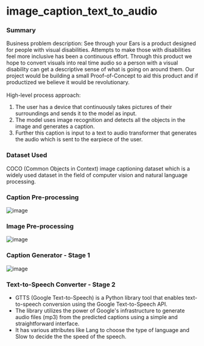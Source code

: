 # image_caption_text_to_audio

### Summary
Business problem description: See through your Ears is a product designed for people with
visual disabilities. Attempts to make those with disabilities feel more inclusive has been a
continuous effort. Through this product we hope to convert visuals into real time audio so a
person with a visual disability can get a descriptive sense of what is going on around them.
Our project would be building a small Proof-of-Concept to aid this product and if
productized we believe it would be revolutionary.
</br></br>
High-level process approach:
1. The user has a device that continuously takes pictures of their surroundings and sends it
to the model as input.
2. The model uses image recognition and detects all the objects in the image and
generates a caption.
3. Further this caption is input to a text to audio transformer that generates the audio
which is sent to the earpiece of the user.

### Dataset Used
COCO (Common Objects in Context) image captioning dataset which is a widely used dataset in the field of computer vision and natural language processing.

### Caption Pre-processing
![image](https://github.com/sripriya97/image_caption_text_to_audio/assets/59286247/c3616a34-db7d-492f-a0ff-5763a4154d2a)

### Image Pre-processing
![image](https://github.com/sripriya97/image_caption_text_to_audio/assets/59286247/d0ce4338-b21c-4979-8078-a99597f1d154)

### Caption Generator - Stage 1
![image](https://github.com/sripriya97/image_caption_text_to_audio/assets/59286247/066a5e85-b592-445e-ac60-1433d7b9df75)

### Text-to-Speech Converter - Stage 2
- GTTS (Google Text-to-Speech) is a Python library tool that enables text-to-speech conversion using the Google Text-to-Speech API.  
- The library utilizes the power of Google's infrastructure  to generate audio files (mp3) from the predicted captions using a simple and straightforward interface. 
- It has various attributes like Lang to choose the type of language and Slow to decide the the speed of the speech.




